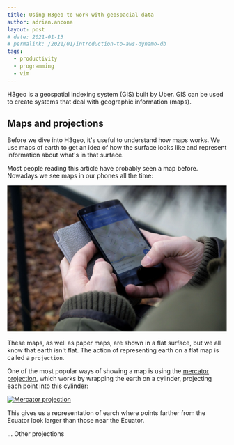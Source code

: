```yaml
---
title: Using H3geo to work with geospacial data
author: adrian.ancona
layout: post
# date: 2021-01-13
# permalink: /2021/01/introduction-to-aws-dynamo-db
tags:
  - productivity
  - programming
  - vim
---
```


H3geo is a geospatial indexing system (GIS) built by Uber. GIS can be used to create systems that deal with geographic information (maps).

## Maps and projections

Before we dive into H3geo, it's useful to understand how maps works. We use maps of earth to get an idea of how the surface looks like and represent information about what's in that surface.

Most people reading this article have probably seen a map before. Nowadays we see maps in our phones all the time:

[<img src="/images/posts/google-maps-user.jpeg" alt="Google maps user" />](/images/posts/google-maps-user.jpeg)

These maps, as well as paper maps, are shown in a flat surface, but we all know that earth isn't flat. The action of representing earth on a flat map is called a `projection`.

One of the most popular ways of showing a map is using the [mercator projection](https://en.wikipedia.org/wiki/Mercator_projection), which works by wrapping the earth on a cylinder, projecting each point into this cylinder:

[<img src="/images/posts/mercator-projection.gif" alt="Mercator projection" />](/images/posts/mercator-projection.gif)

This gives us a representation of earch where points farther from the Ecuator look larger than those near the Ecuator.

... Other projections
